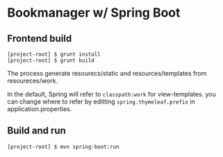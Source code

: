 # Bookmanager w/ Spring Boot


## Frontend build

```
[project-root] $ grunt install
[project-root] $ grunt build
```

The process generate resourecs/static and resources/templates from resoureces/work.

In the default, Spring will refer to `classpath:work` for view-templates. you can change where to refer by editting `spring.thymeleaf.prefix` in application.properties.


## Build and run

```
[project-root] $ mvn spring-boot:run
```

